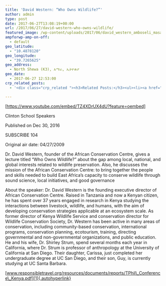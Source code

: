 ```yaml
---
title: 'David Western: “Who Owns Wildlife?”'
author: admin
type: post
date: 2017-06-27T13:08:19+00:00
url: /2017/06/27/david-western-who-owns-wildlife/
featured_image: /wp-content/uploads/2017/06/david_western_amboseli_masaai.jpeg
ampforwp-amp-on-off:
  - default
geo_latitude:
  - "10.4878120"
geo_longitude:
  - "39.7265625"
geo_address:
  - North Shewa (K3), አማራ, ኢትዮጵያ
geo_date:
  - 2017-06-27 12:53:00
crp_related_posts:
  - '<div class="crp_related "><h3>Related Posts:</h3><ul><li><a href="https://scdhub.org/2017/12/25/wastewater-treatment-and-biosolids-management/"    ><img src="https://scdhub.org/wp-content/uploads/2017/12/wastewater-treatment-and-biosoli-150x150.jpg" alt="Wastewater treatment and Biosolids management" title="Wastewater treatment and Biosolids management" width="150" height="150" class="crp_thumb crp_featured" /><span class="crp_title">Wastewater treatment and Biosolids management</span></a></li><li><a href="https://scdhub.org/2018/01/06/household-and-neighborhood-sanitation-infrastructures-excreta-wastewater-disposal-in-developing-countries/"    ><img src="https://scdhub.org/wp-content/plugins/contextual-related-posts/default.png" alt="Household and neighborhood Sanitation Infrastructures: Excreta, wastewater disposal in developing countries" title="Household and neighborhood Sanitation Infrastructures: Excreta, wastewater disposal in developing countries" width="150" height="150" class="crp_thumb crp_default" /><span class="crp_title">Household and neighborhood Sanitation&hellip;</span></a></li><li><a href="https://scdhub.org/2017/12/29/walking-in-sabinas-shoes-world-vision/"    ><img src="https://scdhub.org/wp-content/uploads/2017/12/walking-in-sabinas-shoes-world-v-150x150.jpg" alt="Walking in Sabinas Shoes &#8211; World Vision" title="Walking in Sabinas Shoes &#8211; World Vision" width="150" height="150" class="crp_thumb crp_featured" /><span class="crp_title">Walking in Sabinas Shoes &#8211; World Vision</span></a></li><li><a href="https://scdhub.org/2017/07/28/8006/"    ><img src="https://scdhub.org/wp-content/uploads/2017/07/hqdefault-150x150.jpg" alt="Music" title="Music" width="150" height="150" class="crp_thumb crp_featured" /><span class="crp_title">Music</span></a></li><li><a href="https://scdhub.org/founding-board/"    ><img src="https://scdhub.org/wp-content/uploads/2017/04/Screen-Shot-2017-08-14-at-11.39.28-AM-150x150.png" alt="Founding Board" title="Founding Board" width="150" height="150" class="crp_thumb crp_correctfirst" /><span class="crp_title">Founding Board</span></a></li><li><a href="https://scdhub.org/2017/09/13/sbirt-drug-and-alcohol-screening-and-support/"    ><img src="https://scdhub.org/wp-content/uploads/2017/09/sbirt-drug-and-alcohol-screening-150x150.jpg" alt="SBIRT drug and alcohol screening and support" title="SBIRT drug and alcohol screening and support" width="150" height="150" class="crp_thumb crp_featured" /><span class="crp_title">SBIRT drug and alcohol screening and support</span></a></li></ul><div class="crp_clear"></div></div>'

---
```

[https://www.youtube.com/embed/TZ4XDrUX4dU?feature=oembed]

Clinton School Speakers
  
Published on Dec 30, 2016
  
SUBSCRIBE 104
  
Original air date: 04/27/2009

Dr. David Western, founder of the African Conservation Centre, gives a lecture titled &#8220;Who Owns Wildlife?&#8221; about the gap among local, national, and global interests related to wildlife preservation. Also, he discusses the mission of the African Conservation Centre: to bring together the people and skills needed to build East Africa&#8217;s capacity to conserve wildlife through sound science, local initiatives, and good governance

About the speaker: Dr. David Western is the founding executive director of African Conservation Centre. Raised in Tanzania and now a Kenyan citizen, he has spent over 37 years engaged in research in Kenya studying the interactions between livestock, wildlife, and humans, with the aim of developing conservation strategies applicable at an ecosystem scale. As former director of Kenya Wildlife Service and conservation director for Wildlife Conservation Society, Dr. Western has been active in many areas of conservation, including community-based conservation, international programs, conservation planning, ecotourism, training, directing governmental and non-governmental organizations, and public education. He and his wife, Dr. Shirley Strum, spend several months each year in California, where Dr. Strum is professor of anthropology at the University of California at San Diego. Their daughter, Carissa, just completed her undergraduate degree at UC San Diego, and their son, Guy, is currently studying at UC Santa Barbara.

[www.responsibletravel.org/resources/documents/reports/TPhil\_Conference\_Kenya.pdf][1]{.autohyperlink}

 [1]: http://www.responsibletravel.org/resources/documents/reports/TPhil_Conference_Kenya.pdf
